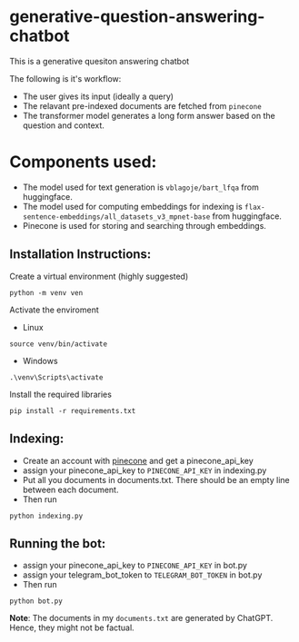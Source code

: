 # generative-question-answering-chatbot

This is a generative quesiton answering chatbot

The following is it's workflow:
- The user gives its input (ideally a query)
- The relavant pre-indexed documents are fetched from `pinecone`
- The transformer model generates a long form answer based on the question and context.
# Components used:
- The model used for text generation is `vblagoje/bart_lfqa` from huggingface.
- The model used for computing embeddings for indexing is `flax-sentence-embeddings/all_datasets_v3_mpnet-base` from huggingface.
- Pinecone is used for storing and searching through embeddings.

## Installation Instructions:
Create a virtual environment (highly suggested)
```
python -m venv ven
```
Activate the enviroment
- Linux
```
source venv/bin/activate
```
- Windows
```
.\venv\Scripts\activate
```
Install the required libraries
```
pip install -r requirements.txt
```

## Indexing:

- Create an account with [pinecone](https://www.pinecone.io/) and get a pinecone_api_key
- assign your pinecone_api_key to `PINECONE_API_KEY` in indexing.py
- Put all you documents in documents.txt. There should be an empty line between each document.
- Then run
```
python indexing.py
```

## Running the bot:
- assign your pinecone_api_key to `PINECONE_API_KEY` in bot.py
- assign your telegram_bot_token to `TELEGRAM_BOT_TOKEN` in bot.py
- Then run
```
python bot.py
```

**Note**: The documents in my `documents.txt` are generated by ChatGPT. Hence, they might not be factual.
